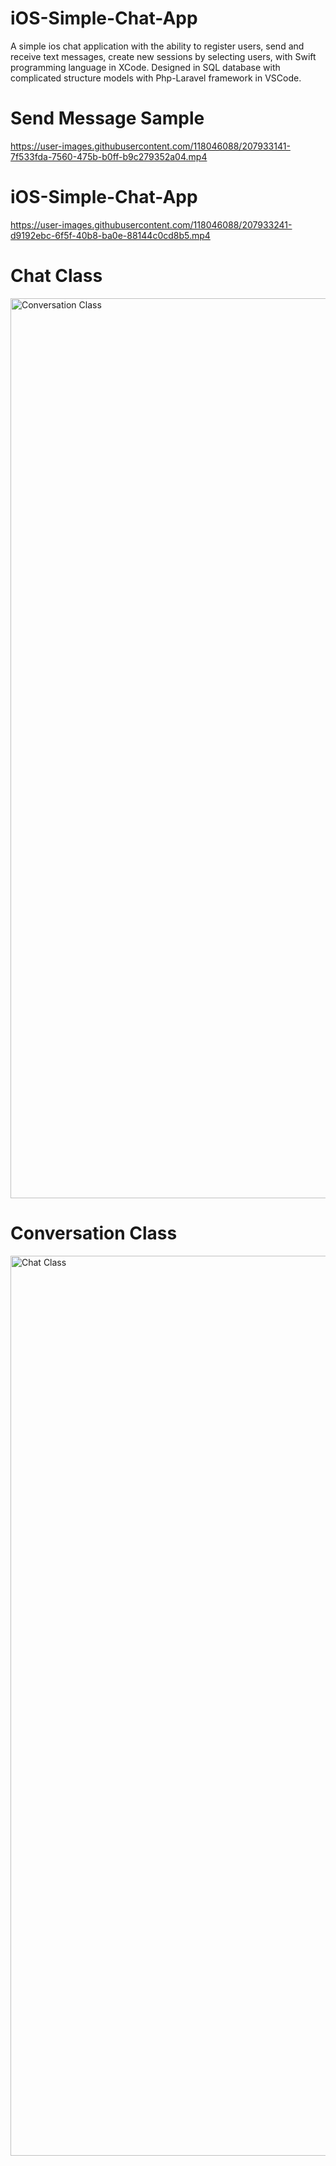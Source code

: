# iOS-Simple-Chat-App
A simple ios chat application with the ability to register users, send and receive text messages, create new sessions by selecting users, with Swift programming language in XCode. Designed in SQL database with complicated structure models with Php-Laravel framework in VSCode.

# Send Message Sample

https://user-images.githubusercontent.com/118046088/207933141-7f533fda-7560-475b-b0ff-b9c279352a04.mp4

# iOS-Simple-Chat-App

https://user-images.githubusercontent.com/118046088/207933241-d9192ebc-6f5f-40b8-ba0e-88144c0cd8b5.mp4

# Chat Class 

<img width="1440" alt="Conversation Class" src="https://user-images.githubusercontent.com/118046088/208128039-238efcec-3fcc-4765-8292-f97b85ae9817.png">

# Conversation Class

<img width="1440" alt="Chat Class" src="https://user-images.githubusercontent.com/118046088/208128048-6246d0fc-4436-43b2-8112-ffbd888d3ac7.png">
